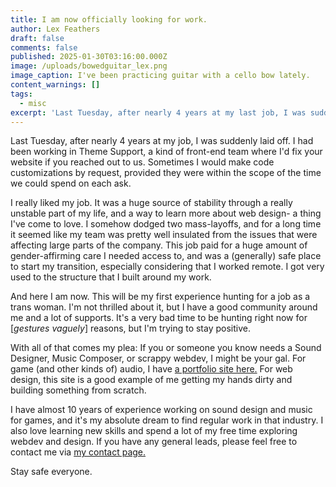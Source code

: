 ```yaml
---
title: I am now officially looking for work.
author: Lex Feathers
draft: false
comments: false
published: 2025-01-30T03:16:00.000Z
image: /uploads/bowedguitar_lex.png
image_caption: I've been practicing guitar with a cello bow lately.
content_warnings: []
tags:
  - misc
excerpt: 'Last Tuesday, after nearly 4 years at my last job, I was suddenly laid off.'
---
```

Last Tuesday, after nearly 4 years at my job, I was suddenly laid off. I had been working in Theme Support, a kind of front-end team where I'd fix your website if you reached out to us. Sometimes I would make code customizations by request, provided they were within the scope of the time we could spend on each ask.

I really liked my job. It was a huge source of stability through a really unstable part of my life, and a way to learn more about web design- a thing I've come to love. 
I somehow dodged two mass-layoffs, and for a long time it seemed like my team was pretty well insulated from the issues that were affecting large parts of the company. This job paid for a huge amount of gender-affirming care I needed access to, and was a (generally) safe place to start my transition, especially considering that I worked remote. I got very used to the structure that I built around my work.

And here I am now. This will be my first experience hunting for a job as a trans woman. I'm not thrilled about it, but I have a good community around me and a lot of supports. It's a very bad time to be hunting right now for [*gestures vaguely*] reasons, but I'm trying to stay positive. 

With all of that comes my plea: If you or someone you know needs a Sound Designer, Music Composer, or scrappy webdev, I might be your gal. For game (and other kinds of) audio, I have [a portfolio site here.](https://gameaudio.ca) For web design, this site is a good example of me getting my hands dirty and building something from scratch. 

I have almost 10 years of experience working on sound design and music for games, and it's my absolute dream to find regular work in that industry. I also love learning new skills and spend a lot of my free time exploring webdev and design. If you have any general leads, please feel free to contact me via [my contact page.](https://lexfeathers.ca/pages/contact)

Stay safe everyone.
